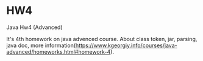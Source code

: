 # HW4
Java Hw4 (Advanced)

It's 4th homework on java advenced course. About class token, jar, parsing, java doc, more information(https://www.kgeorgiy.info/courses/java-advanced/homeworks.html#homework-4).

